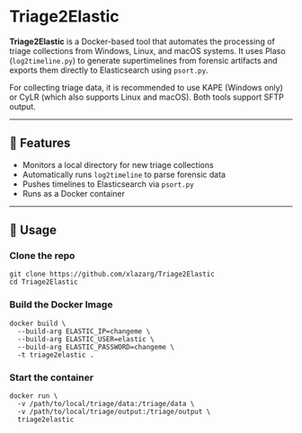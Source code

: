 # Triage2Elastic

**Triage2Elastic** is a Docker-based tool that automates the processing of triage collections from Windows, Linux, and macOS systems. It uses Plaso (`log2timeline.py`) to generate supertimelines from forensic artifacts and exports them directly to Elasticsearch using `psort.py`.

For collecting triage data, it is recommended to use KAPE (Windows only) or CyLR (which also supports Linux and macOS). 
Both tools support SFTP output.

---

## 🔧 Features

- Monitors a local directory for new triage collections
- Automatically runs `log2timeline` to parse forensic data
- Pushes timelines to Elasticsearch via `psort.py` 
- Runs as a Docker container

---

## 🐳 Usage

###  Clone the repo

```
git clone https://github.com/xlazarg/Triage2Elastic
cd Triage2Elastic
```

###  Build the Docker Image

```
docker build \
  --build-arg ELASTIC_IP=changeme \
  --build-arg ELASTIC_USER=elastic \
  --build-arg ELASTIC_PASSWORD=changeme \
  -t triage2elastic .
```

###  Start the container

```
docker run \
  -v /path/to/local/triage/data:/triage/data \
  -v /path/to/local/triage/output:/triage/output \
  triage2elastic
```

